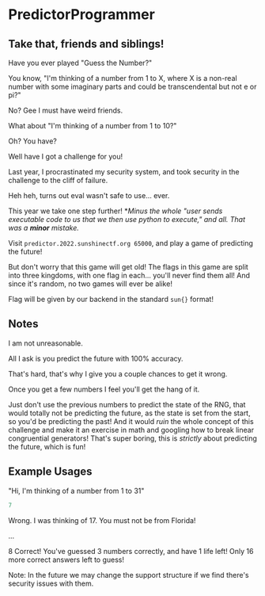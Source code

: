 # PredictorProgrammer
## Take that, friends and siblings!

Have you ever played "Guess the Number?"

You know, "I'm thinking of a number from 1 to X, where X is a non-real number with some imaginary parts and could be transcendental but not e or pi?"

No? Gee I must have weird friends.

What about "I'm thinking of a number from 1 to 10?"

Oh? You have?

Well have I got a challenge for you!

Last year, I procrastinated my security system, and took security in the challenge to the cliff of failure.

Heh heh, turns out eval wasn't safe to use... ever.

This year we take one step further! *_Minus the whole "user sends executable code to us that we then use python to execute," and all. That was a **minor** mistake._

Visit `predictor.2022.sunshinectf.org 65000`, and play a game of predicting the future!

But don't worry that this game will get old! The flags in this game are split into three kingdoms, with one flag in each... you'll never find them all! And since it's random, no two games will ever be alike!

Flag will be given by our backend in the standard `sun{}` format!

## Notes

I am not unreasonable.

All I ask is you predict the future with 100% accuracy.

That's hard, that's why I give you a couple chances to get it wrong.

Once you get a few numbers I feel you'll get the hang of it.

Just don't use the previous numbers to predict the state of the RNG, that would totally not be predicting the future, as the state is set from the start, so you'd be predicting the past! And it would _ruin_ the whole concept of this challenge and make it an exercise in math and googling how to break linear congruential generators! That's super boring, this is _strictly_ about predicting the future, which is fun!

## Example Usages

"Hi, I'm thinking of a number from 1 to 31"
```python
7
```
Wrong. I was thinking of 17. You must not be from Florida!

...


8
Correct! You've guessed 3 numbers correctly, and have 1 life left! Only 16 more correct answers left to guess!

Note: In the future we may change the support structure if we find there's security issues with them.
